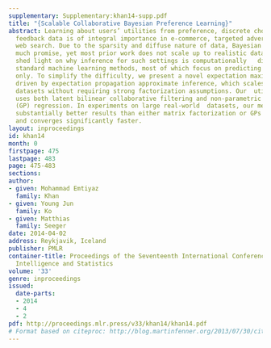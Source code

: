 ```yaml
---
supplementary: Supplementary:khan14-supp.pdf
title: "{Scalable Collaborative Bayesian Preference Learning}"
abstract: Learning about users’ utilities from preference, discrete choice or implicit
  feedback data is of integral importance in e-commerce, targeted advertising and
  web search. Due to the sparsity and diffuse nature of data, Bayesian approaches  hold
  much promise, yet most prior work does not scale up to realistic data sizes. We
  shed light on why inference for such settings is computationally   difficult for
  standard machine learning methods, most of which focus on predicting explicit ratings
  only. To simplify the difficulty, we present a novel expectation maximization algorithm,
  driven by expectation propagation approximate inference, which scales to very large
  datasets without requiring strong factorization assumptions. Our  utility model
  uses both latent bilinear collaborative filtering and non-parametric Gaussian process
  (GP) regression. In experiments on large real-world  datasets, our method gives
  substantially better results than either matrix factorization or GPs in isolation,
  and converges significantly faster.
layout: inproceedings
id: khan14
month: 0
firstpage: 475
lastpage: 483
page: 475-483
sections: 
author:
- given: Mohammad Emtiyaz
  family: Khan
- given: Young Jun
  family: Ko
- given: Matthias
  family: Seeger
date: 2014-04-02
address: Reykjavik, Iceland
publisher: PMLR
container-title: Proceedings of the Seventeenth International Conference on Artificial
  Intelligence and Statistics
volume: '33'
genre: inproceedings
issued:
  date-parts:
  - 2014
  - 4
  - 2
pdf: http://proceedings.mlr.press/v33/khan14/khan14.pdf
# Format based on citeproc: http://blog.martinfenner.org/2013/07/30/citeproc-yaml-for-bibliographies/
---
```

